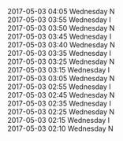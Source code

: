 2017-05-03 04:05 Wednesday  N  
2017-05-03 03:55 Wednesday  I  
2017-05-03 03:50 Wednesday  N  
2017-05-03 03:45 Wednesday  I  
2017-05-03 03:40 Wednesday  N  
2017-05-03 03:35 Wednesday  I  
2017-05-03 03:25 Wednesday  N  
2017-05-03 03:15 Wednesday  I  
2017-05-03 03:05 Wednesday  N  
2017-05-03 02:55 Wednesday  I  
2017-05-03 02:45 Wednesday  N  
2017-05-03 02:35 Wednesday  I  
2017-05-03 02:25 Wednesday  N  
2017-05-03 02:15 Wednesday  I  
2017-05-03 02:10 Wednesday  N  
